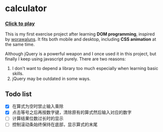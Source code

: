 # calculator
### [Click to play](https://luxuanqing.github.io/calculator/)
This is my first exercise project after learning **DOM programming**, inspired by [worawaluns](https://dribbble.com/shots/2320805--Freebie-Calculator-UI-Sketch). It fits both mobile and desktop, including **CSS animation** at the same time.

Although jQuery is a powerful weapon and I once used it in this project, but finally I keep using javascript purely. There are two reasons:
1. I don't want to depend a library too much especially when learning basic skills.
2. jQuery may be outdated in some ways.

## Todo list
- [x] 在算式为空时禁止输入乘除
- [x] 点击等号之后再按数字键，清除原有的算式然后输入对应的数字
- [ ] 计算结果位数过长时的显示
- [ ] 控制滚动条始终保持在底部，显示算式的末尾
